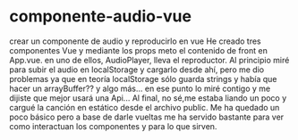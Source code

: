 # componente-audio-vue
crear un componente de audio y reproducirlo en vue
He creado tres componentes Vue y mediante los props meto el contenido de front en App.vue. 
en uno de ellos, AudioPlayer, lleva el reproductor.
Al principio miré para subir el audio en localStorage y cargarlo desde ahí, pero me dio problemas ya que en teoría localStorage sólo guarda strings y había que hacer un arrayBuffer?? y algo más...
en ese punto lo miré contigo y me dijiste que mejor usará una Api... 
Al final, no sé,me  estaba liando un poco y cargué la canción en estático desde el archivo public. 
Me ha quedado un poco básico pero a base de darle vueltas me ha servido bastante para ver como interactuan los componentes y para lo que sirven.
